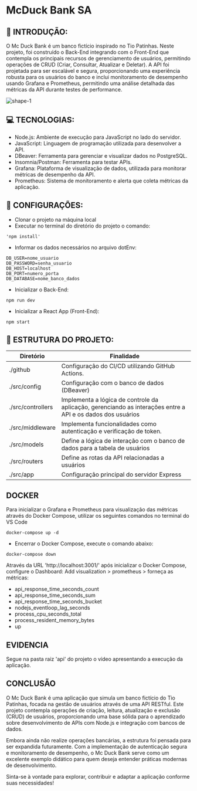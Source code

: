 # McDuck Bank SA

## 🚀 INTRODUÇÃO:
O Mc Duck Bank é um banco fictício inspirado no Tio Patinhas. Neste projeto, foi construído o Back-End integrando com o Front-End que contempla os principais recursos de gerenciamento de usuários, permitindo operações de CRUD (Criar, Consultar, Atualizar e Deletar). A API foi projetada para ser escalável e segura, proporcionando uma experiência robusta para os usuários do banco e inclui monitoramento de desempenho usando Grafana e Prometheus, permitindo uma análise detalhada das métricas da API durante testes de performance.

![shape-1](https://github.com/user-attachments/assets/d0763cc0-07fd-49f6-ae57-68dfa74110b6)

## 💻 TECNOLOGIAS:
- Node.js: Ambiente de execução para JavaScript no lado do servidor.
- JavaScript: Linguagem de programação utilizada para desenvolver a API.
- DBeaver: Ferramenta para gerenciar e visualizar dados no PostgreSQL.
- Insomnia/Postman: Ferramenta para testar APIs.
- Grafana: Plataforma de visualização de dados, utilizada para monitorar métricas de desempenho da API.
- Prometheus: Sistema de monitoramento e alerta que coleta métricas da aplicação.


## 🤖 CONFIGURAÇÕES:
- Clonar o projeto na máquina local
- Executar no terminal do diretório do projeto o comando:

```
'npm install'
```

- Informar os dados necessários no arquivo dotEnv:

```
DB_USER=nome_usuario
DB_PASSWORD=senha_usuario
DB_HOST=localhost
DB_PORT=numero_porta
DB_DATABASE=nome_banco_dados
```
- Inicializar o Back-End:

```
npm run dev
```
- Inicializar a React App (Front-End):

```
npm start
```

## 📂 ESTRUTURA DO PROJETO:

| Diretório           | Finalidade                                                                                                     |
| ------------------- | -------------------------------------------------------------------------------------------------------------- |
| ./github            | Configuração do CI/CD utilizando GitHub Actions.                                                               |
| ./src/config        | Configuração com o banco de dados (DBeaver)                                                                    |
| ./src/controllers   | Implementa a lógica de controle da aplicação, gerenciando as interações entre a API e os dados dos usuários    |
| ./src/middleware    | Implementa funcionalidades como autenticação e verificação de token.                                           |
| ./src/models        | Define a lógica de interação com o banco de dados para a tabela de usuários                                    |
| ./src/routers       | Define as rotas da API relacionadas a usuários                                                                 |
| ./src/app           | Configuração principal do servidor Express                                                                     |

## DOCKER
Para inicializar o Grafana e Prometheus para visualização das métricas através do Docker Compose, utilizar os seguintes comandos no terminal do VS Code

```
docker-compose up -d
```

- Encerrar o Docker Compose, execute o comando abaixo:
```
docker-compose down
```

Através da URL 'http://localhost:3001/' após inicializar o Docker Compose, configure o Dashboard: Add visualization > prometheus > forneça as métricas:
- api_response_time_seconds_count
- api_response_time_seconds_sum
- api_response_time_seconds_bucket
- nodejs_eventloop_lag_seconds
- process_cpu_seconds_total
- process_resident_memory_bytes
- up

## EVIDENCIA
Segue na pasta raiz 'api' do projeto o vídeo apresentando a execução da aplicação.

## CONCLUSÃO
O Mc Duck Bank é uma aplicação que simula um banco fictício do Tio Patinhas, focada na gestão de usuários através de uma API RESTful. Este projeto contempla operações de criação, leitura, atualização e exclusão (CRUD) de usuários, proporcionando uma base sólida para o aprendizado sobre desenvolvimento de APIs com Node.js e integração com bancos de dados.

Embora ainda não realize operações bancárias, a estrutura foi pensada para ser expandida futuramente. Com a implementação de autenticação segura e monitoramento de desempenho, o Mc Duck Bank serve como um excelente exemplo didático para quem deseja entender práticas modernas de desenvolvimento.

Sinta-se à vontade para explorar, contribuir e adaptar a aplicação conforme suas necessidades!
